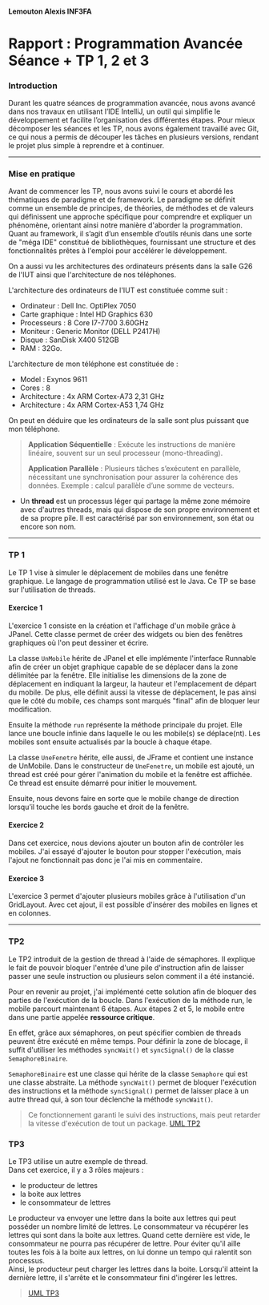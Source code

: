 #### Lemouton Alexis INF3FA

# Rapport : Programmation Avancée Séance + TP 1, 2 et 3

### Introduction

Durant les quatre séances de programmation avancée, nous avons avancé dans nos travaux en utilisant l’IDE IntelliJ, 
un outil qui simplifie le développement et facilite l’organisation des différentes étapes. 
Pour mieux décomposer les séances et les TP, nous avons également travaillé avec Git, ce qui nous a permis de découper
les tâches en plusieurs versions, rendant le projet plus simple à reprendre et à continuer.

<hr>

### Mise en pratique

Avant de commencer les TP, nous avons suivi le cours et abordé les thématiques de paradigme et de framework.
Le paradigme se définit comme un ensemble de principes, de théories, de méthodes et de valeurs qui définissent une 
approche spécifique pour comprendre et expliquer un phénomène, orientant ainsi notre manière d'aborder la programmation. 
Quant au framework, il s’agit d’un ensemble d’outils réunis dans une sorte de "méga IDE" constitué de bibliothèques, 
fournissant une structure et des fonctionnalités prêtes à l'emploi pour accélérer le développement.

On a aussi vu les architectures des ordinateurs présents dans la salle G26 de l'IUT ainsi que l'architecture de nos 
téléphones.

L'architecture des ordinateurs de l'IUT est constituée comme suit :  
* Ordinateur : Dell Inc. OptiPlex 7050  
* Carte graphique : Intel HD Graphics 630  
* Processeurs : 8 Core I7-7700 3.60GHz  
* Moniteur : Generic Monitor (DELL P2417H)  
* Disque : SanDisk X400 512GB  
* RAM : 32Go.

L'architecture de mon téléphone est constituée de : 
* Model : Exynos 9611
* Cores : 8
* Architecture : 4x ARM Cortex-A73 2,31 GHz
* Architecture : 4x ARM Cortex-A53 1,74 GHz


On peut en déduire que les ordinateurs de la salle sont plus puissant que mon téléphone.

> **Application Séquentielle** : Exécute les instructions de manière linéaire, souvent sur un seul processeur (mono-threading).  
>
> **Application Parallèle** : Plusieurs tâches s’exécutent en parallèle, nécessitant une synchronisation pour assurer la cohérence des données. Exemple : calcul parallèle d’une somme de vecteurs.

- Un **thread** est un processus léger qui partage la même zone mémoire avec d'autres threads, mais qui dispose de son 
propre environnement et de sa propre pile. Il est caractérisé par son environnement, son état ou encore son nom.

<hr>


### TP 1
Le TP 1 vise à simuler le déplacement de mobiles dans une fenêtre graphique. 
Le langage de programmation utilisé est le Java.
Ce TP se base sur l'utilisation de threads. 

#### Exercice 1
L'exercice 1 consiste en la création et l'affichage d'un mobile grâce à JPanel. Cette classe permet de créer des widgets
ou bien des fenêtres graphiques où l'on peut dessiner et écrire.

La classe `UnMobile` hérite de JPanel et elle implémente l'interface Runnable afin de créer un objet graphique capable 
de se déplacer dans la zone délimitée par la fenêtre. Elle initialise les dimensions de la zone de déplacement en 
indiquant la largeur, la hauteur et l'emplacement de départ du mobile. De plus, elle définit aussi la vitesse de 
déplacement, le pas ainsi que le côté du mobile, ces champs sont marqués "final" afin de bloquer leur modification.

Ensuite la méthode `run` représente la méthode principale du projet. Elle lance une boucle infinie dans laquelle 
le ou les mobile(s) se déplace(nt). Les mobiles sont ensuite actualisés par la boucle à chaque étape.  


La classe `UneFenetre` hérite, elle aussi, de JFrame et contient une instance de UnMobile.
Dans le constructeur de `UneFenetre`, un mobile est ajouté, un thread est créé pour gérer l'animation du mobile et la 
fenêtre est affichée. Ce thread est ensuite démarré pour initier le mouvement.

Ensuite, nous devons faire en sorte que le mobile change de direction lorsqu’il touche les bords gauche et droit 
de la fenêtre.

#### Exercice 2
Dans cet exercice, nous devions ajouter un bouton afin de contrôler les mobiles. J'ai essayé d'ajouter le bouton pour 
stopper l'exécution, mais l'ajout ne fonctionnait pas donc je l'ai mis en commentaire.


#### Exercice 3
L'exercice 3 permet d'ajouter plusieurs mobiles grâce à l'utilisation d'un GridLayout. 
Avec cet ajout, il est possible d'insérer des mobiles en lignes et en colonnes.

<hr>

### TP2

Le TP2 introduit de la gestion de thread à l'aide de sémaphores. Il explique le fait de pouvoir bloquer l'entrée d'une 
pile d'instruction afin de laisser passer une seule instruction ou plusieurs selon comment il a été instancié.

Pour en revenir au projet, j'ai implémenté cette solution afin de bloquer des parties de l'exécution de la boucle.
Dans l'exécution de la méthode run, le mobile parcourt maintenant 6 étapes. Aux étapes 2 et 5, le mobile entre dans une 
partie appelée **ressource critique**.  

En effet, grâce aux sémaphores, on peut spécifier combien de threads peuvent être exécuté en même temps. Pour définir 
la zone de blocage, il suffit d'utiliser les méthodes `syncWait()` et `syncSignal()` de la classe `SemaphoreBinaire`.

`SemaphoreBinaire` est une classe qui hérite de la classe `Semaphore` qui est une classe abstraite. 
La méthode `syncWait()` permet de bloquer l'exécution des instructions et la méthode `syncSignal()` permet de laisser 
place à un autre thread qui, à son tour déclenche la méthode `syncWait()`.

> Ce fonctionnement garanti le suivi des instructions, mais peut retarder la vitesse d'exécution de tout un package.
[UML TP2](./uml_TP2.mdj)
### TP3

Le TP3 utilise un autre exemple de thread.  
Dans cet exercice, il y a 3 rôles majeurs : 
* le producteur de lettres
* la boite aux lettres
* le consommateur de lettres

Le producteur va envoyer une lettre dans la boite aux lettres qui peut posséder un nombre limité de lettres.
Le consommateur va récupérer les lettres qui sont dans la boite aux lettres. Quand cette dernière est vide, 
le consommateur ne pourra pas récupérer de lettre. Pour éviter qu'il aille toutes les fois à la boite aux lettres, on 
lui donne un tempo qui ralentit son processus.  
Ainsi, le producteur peut charger les lettres dans la boite. Lorsqu'il 
atteint la dernière lettre, il s'arrête et le consommateur fini d'ingérer les lettres.

> [UML TP3](./uml_TP3.mdj)